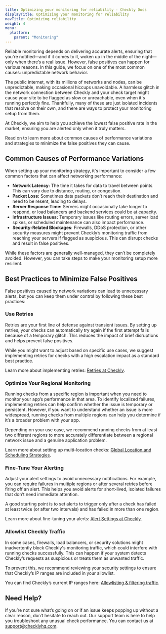 ```yaml
---
title: Optimizing your monitoring for reliability - Checkly Docs
displayTitle: Optimizing your monitoring for reliability  
navTitle: Optimizing reliability
weight: 4
menu:
  platform:
    parent: "Monitoring"
---
```


Reliable monitoring depends on delivering accurate alerts, ensuring that you're notified—and if it comes to it, woken up in the middle of the night—only when there’s a real issue. However, false positives can happen for various reasons. In this guide, we focus on one of the most common causes: unpredictable network behavior.

The public internet, with its millions of networks and nodes, can be unpredictable, making occasional hiccups unavoidable. A harmless glitch in the network connection between Checkly and your check target might cause your site to be flagged as slow or unreachable, even when it's running perfectly fine. Thankfully, many of these are just isolated incidents that resolve on their own, and there are ways to protect your monitoring setup from them.

At Checkly, we aim to help you achieve the lowest false positive rate in the market, ensuring you are alerted only when it truly matters.

Read on to learn more about common causes of performance variations and strategies to minimize the false positives they can cause.

## Common Causes of Performance Variations

When setting up your monitoring strategy, it's important to consider a few common factors that can affect networking performance:

- **Network Latency:** The time it takes for data to travel between points. This can vary due to distance, routing, or congestion.
- **Packet Loss:** Sometimes data packets don’t reach their destination and need to be resent, leading to delays.
- **Server Response Time:** Servers might occasionally take longer to respond, or load balancers and backend services could be at capacity.
- **Infrastructure Issues:** Temporary issues like routing errors, server load spikes, or scheduled maintenance can also impact performance.
- **Security-Related Blockages:** Firewalls, DDoS protection, or other security measures might prevent Checkly’s monitoring traffic from reaching your servers if flagged as suspicious. This can disrupt checks and result in false positives.

While these factors are generally well-managed, they can’t be completely avoided. However, you can take steps to make your monitoring setup more resilient.

## Best Practices to Minimize False Positives

False positives caused by network variations can lead to unnecessary alerts, but you can keep them under control by following these best practices:

### Use Retries

Retries are your first line of defense against transient issues. By setting up retries, your checks can automatically try again if the first attempt fails because of a temporary glitch. This reduces the impact of brief disruptions and helps prevent false positives.

While you might want to adjust based on specific use cases, we suggest implementing retries for checks with a high escalation impact as a standard best practice.

Learn more about implementing retries: [Retries at Checkly](https://www.checklyhq.com/docs/alerting-and-retries/retries/#retries).

### Optimize Your Regional Monitoring

Running checks from a specific region is important when you need to monitor your app’s performance in that area. To identify localized failures, implementing retries can help confirm whether the issue is temporary or persistent. However, if you want to understand whether an issue is more widespread, running checks from multiple regions can help you determine if it’s a broader problem with your app.

Depending on your use case, we recommend running checks from at least two different regions to more accurately differentiate between a regional network issue and a genuine application problem.

Learn more about setting up multi-location checks: [Global Location and Scheduling Strategies](https://www.checklyhq.com/docs/monitoring/global-locations/).

### Fine-Tune Your Alerting

Adjust your alert settings to avoid unnecessary notifications. For example, you can require failures in multiple regions or after several retries before firing off an alert. This helps you avoid alerts for short-lived, isolated failures that don’t need immediate attention.

A good starting point is to set alerts to trigger only after a check has failed at least twice (or after two intervals) and has failed in more than one region.

Learn more about fine-tuning your alerts: [Alert Settings at Checkly](https://www.checklyhq.com/docs/alerting-and-retries/alert-settings/).

### Allowlist Checkly Traffic

In some cases, firewalls, load balancers, or security solutions might inadvertently block Checkly's monitoring traffic, which could interfere with running checks successfully. This can happen if your system detects Checkly’s requests as suspicious or treats them as unwanted traffic.

To prevent this, we recommend reviewing your security settings to ensure that Checkly’s IP ranges are included in your allowlist.

You can find Checkly’s current IP ranges here: [Allowlisting & filtering traffic](https://www.checklyhq.com/docs/monitoring/allowlisting/#ip-range-allowlisting).

## Need Help?

If you’re not sure what’s going on or if an issue keeps popping up without a clear reason, don’t hesitate to reach out. Our support team is here to help you troubleshoot any unusual check performance. You can contact us at support@checklyhq.com.
